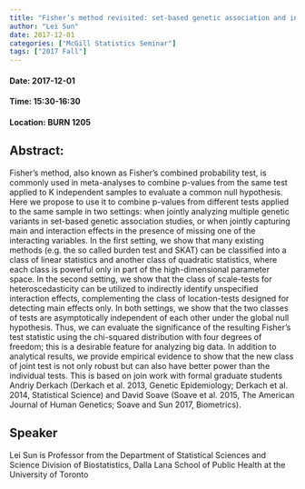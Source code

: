 ```yaml
---
title: "Fisher’s method revisited: set-based genetic association and interaction studies"
author: "Lei Sun"
date: 2017-12-01
categories: ["McGill Statistics Seminar"]
tags: ["2017 Fall"]
---
```


#### Date: 2017-12-01
#### Time: 15:30-16:30
#### Location: BURN 1205

## Abstract:

	
Fisher’s method, also known as Fisher’s combined probability test, is commonly used in meta-analyses to combine p-values from the same test applied to K independent samples to evaluate a common null hypothesis. Here we propose to use it to combine p-values from different tests applied to the same sample in two settings: when jointly analyzing multiple genetic variants in set-based genetic association studies, or when jointly capturing main and interaction effects in the presence of missing one of the interacting variables. In the first setting, we show that many existing methods (e.g. the so called burden test and SKAT) can be classified into a class of linear statistics and another class of quadratic statistics, where each class is powerful only in part of the high-dimensional parameter space. In the second setting, we show that the class of scale-tests for heteroscedasticity can be utilized to indirectly identify unspecified interaction effects, complementing the class of location-tests designed for detecting main effects only. In both settings, we show that the two classes of tests are asymptotically independent of each other under the global null hypothesis. Thus, we can evaluate the significance of the resulting Fisher’s test statistic using the chi-squared distribution with four degrees of freedom; this is a desirable feature for analyzing big data. In addition to analytical results, we provide empirical evidence to show that the new class of joint test is not only robust but can also have better power than the individual tests. This is based on join work with formal graduate students Andriy Derkach (Derkach et al. 2013, Genetic Epidemiology; Derkach et al. 2014, Statistical Science) and David Soave (Soave et al. 2015, The American Journal of Human Genetics; Soave and Sun 2017, Biometrics).





## Speaker

Lei Sun is Professor from the Department of Statistical Sciences and Science Division of Biostatistics, Dalla Lana School of Public Health at the University of Toronto